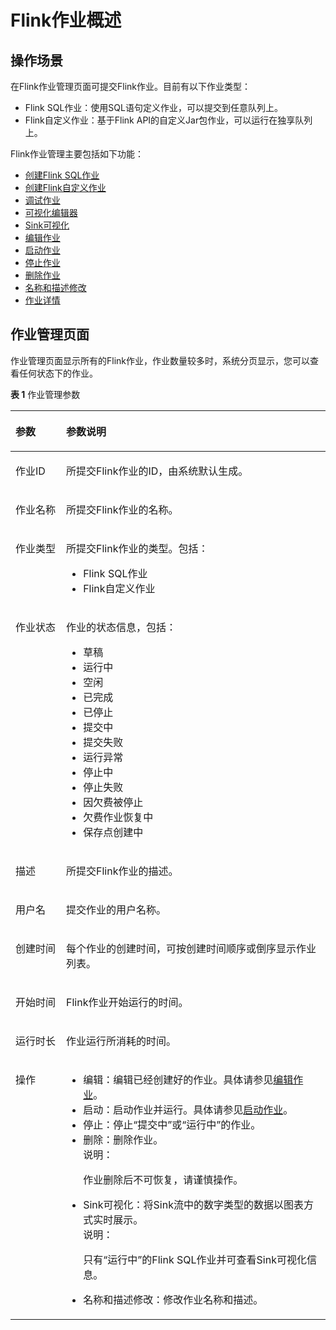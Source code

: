 # Flink作业概述<a name="dli_01_0403"></a>

## 操作场景<a name="zh-cn_topic_0093946892_section31579140143928"></a>

在Flink作业管理页面可提交Flink作业。目前有以下作业类型：

-   Flink SQL作业：使用SQL语句定义作业，可以提交到任意队列上。
-   Flink自定义作业：基于Flink API的自定义Jar包作业，可以运行在独享队列上。

Flink作业管理主要包括如下功能：

-   [创建Flink SQL作业](创建Flink-SQL作业.md)
-   [创建Flink自定义作业](创建Flink自定义作业.md)
-   [调试作业](调试作业.md)
-   [可视化编辑器](可视化编辑器.md)
-   [Sink可视化](Sink可视化.md)
-   [编辑作业](操作作业.md#section1950210297542)
-   [启动作业](操作作业.md#section20957159163012)
-   [停止作业](操作作业.md#section8678193324114)
-   [删除作业](操作作业.md#section1691624195713)
-   [名称和描述修改](操作作业.md#section15861321183619)
-   [作业详情](作业详情.md)

## 作业管理页面<a name="section12526165519235"></a>

作业管理页面显示所有的Flink作业，作业数量较多时，系统分页显示，您可以查看任何状态下的作业。

**表 1**  作业管理参数

<a name="zh-cn_topic_0122090417_table3950169215120"></a>
<table><thead align="left"><tr id="zh-cn_topic_0122090417_row2555468715120"><th class="cellrowborder" valign="top" width="16.07%" id="mcps1.2.3.1.1"><p id="zh-cn_topic_0122090417_p4021197415120"><a name="zh-cn_topic_0122090417_p4021197415120"></a><a name="zh-cn_topic_0122090417_p4021197415120"></a>参数</p>
</th>
<th class="cellrowborder" valign="top" width="83.93%" id="mcps1.2.3.1.2"><p id="zh-cn_topic_0122090417_p3594448915120"><a name="zh-cn_topic_0122090417_p3594448915120"></a><a name="zh-cn_topic_0122090417_p3594448915120"></a>参数说明</p>
</th>
</tr>
</thead>
<tbody><tr id="zh-cn_topic_0122090417_row46758327132"><td class="cellrowborder" valign="top" width="16.07%" headers="mcps1.2.3.1.1 "><p id="zh-cn_topic_0122090417_p16413434141957"><a name="zh-cn_topic_0122090417_p16413434141957"></a><a name="zh-cn_topic_0122090417_p16413434141957"></a>作业ID</p>
</td>
<td class="cellrowborder" valign="top" width="83.93%" headers="mcps1.2.3.1.2 "><p id="zh-cn_topic_0122090417_p54419740141957"><a name="zh-cn_topic_0122090417_p54419740141957"></a><a name="zh-cn_topic_0122090417_p54419740141957"></a>所提交Flink作业的ID，由系统默认生成。</p>
</td>
</tr>
<tr id="zh-cn_topic_0122090417_row32873162171713"><td class="cellrowborder" valign="top" width="16.07%" headers="mcps1.2.3.1.1 "><p id="zh-cn_topic_0122090417_p45480448171713"><a name="zh-cn_topic_0122090417_p45480448171713"></a><a name="zh-cn_topic_0122090417_p45480448171713"></a>作业名称</p>
</td>
<td class="cellrowborder" valign="top" width="83.93%" headers="mcps1.2.3.1.2 "><p id="zh-cn_topic_0122090417_p18579134217227"><a name="zh-cn_topic_0122090417_p18579134217227"></a><a name="zh-cn_topic_0122090417_p18579134217227"></a>所提交Flink作业的名称。</p>
</td>
</tr>
<tr id="row3289513151315"><td class="cellrowborder" valign="top" width="16.07%" headers="mcps1.2.3.1.1 "><p id="p102901113161318"><a name="p102901113161318"></a><a name="p102901113161318"></a>作业类型</p>
</td>
<td class="cellrowborder" valign="top" width="83.93%" headers="mcps1.2.3.1.2 "><p id="p1029001315135"><a name="p1029001315135"></a><a name="p1029001315135"></a>所提交Flink作业的类型。包括：</p>
<a name="ul864114454138"></a><a name="ul864114454138"></a><ul id="ul864114454138"><li>Flink SQL作业</li><li>Flink自定义作业</li></ul>
</td>
</tr>
<tr id="zh-cn_topic_0122090417_row31011923151038"><td class="cellrowborder" valign="top" width="16.07%" headers="mcps1.2.3.1.1 "><p id="zh-cn_topic_0122090417_p10671857151038"><a name="zh-cn_topic_0122090417_p10671857151038"></a><a name="zh-cn_topic_0122090417_p10671857151038"></a>作业状态</p>
</td>
<td class="cellrowborder" valign="top" width="83.93%" headers="mcps1.2.3.1.2 "><p id="zh-cn_topic_0122090417_p59114099151038"><a name="zh-cn_topic_0122090417_p59114099151038"></a><a name="zh-cn_topic_0122090417_p59114099151038"></a>作业的状态信息，包括：</p>
<a name="zh-cn_topic_0122090417_ul32930526154023"></a><a name="zh-cn_topic_0122090417_ul32930526154023"></a><ul id="zh-cn_topic_0122090417_ul32930526154023"><li>草稿</li><li>运行中</li><li>空闲</li><li>已完成</li><li>已停止</li><li>提交中</li><li>提交失败</li><li>运行异常</li><li>停止中</li><li>停止失败</li><li>因欠费被停止</li><li>欠费作业恢复中</li><li>保存点创建中</li></ul>
</td>
</tr>
<tr id="zh-cn_topic_0122090417_row36301606171658"><td class="cellrowborder" valign="top" width="16.07%" headers="mcps1.2.3.1.1 "><p id="zh-cn_topic_0122090417_p14394959151048"><a name="zh-cn_topic_0122090417_p14394959151048"></a><a name="zh-cn_topic_0122090417_p14394959151048"></a>描述</p>
</td>
<td class="cellrowborder" valign="top" width="83.93%" headers="mcps1.2.3.1.2 "><p id="zh-cn_topic_0122090417_p51238775151048"><a name="zh-cn_topic_0122090417_p51238775151048"></a><a name="zh-cn_topic_0122090417_p51238775151048"></a>所提交Flink作业的描述。</p>
</td>
</tr>
<tr id="row4736911141810"><td class="cellrowborder" valign="top" width="16.07%" headers="mcps1.2.3.1.1 "><p id="p1973721141811"><a name="p1973721141811"></a><a name="p1973721141811"></a>用户名</p>
</td>
<td class="cellrowborder" valign="top" width="83.93%" headers="mcps1.2.3.1.2 "><p id="p373781161815"><a name="p373781161815"></a><a name="p373781161815"></a>提交作业的用户名称。</p>
</td>
</tr>
<tr id="zh-cn_topic_0122090417_row6424839516213"><td class="cellrowborder" valign="top" width="16.07%" headers="mcps1.2.3.1.1 "><p id="zh-cn_topic_0122090417_p50569641162134"><a name="zh-cn_topic_0122090417_p50569641162134"></a><a name="zh-cn_topic_0122090417_p50569641162134"></a>创建时间</p>
</td>
<td class="cellrowborder" valign="top" width="83.93%" headers="mcps1.2.3.1.2 "><p id="zh-cn_topic_0122090417_p18910361162145"><a name="zh-cn_topic_0122090417_p18910361162145"></a><a name="zh-cn_topic_0122090417_p18910361162145"></a>每个作业的创建时间，可按创建时间顺序或倒序显示作业列表。</p>
</td>
</tr>
<tr id="row15840729143612"><td class="cellrowborder" valign="top" width="16.07%" headers="mcps1.2.3.1.1 "><p id="p13841152911367"><a name="p13841152911367"></a><a name="p13841152911367"></a>开始时间</p>
</td>
<td class="cellrowborder" valign="top" width="83.93%" headers="mcps1.2.3.1.2 "><p id="p20841122983612"><a name="p20841122983612"></a><a name="p20841122983612"></a>Flink作业开始运行的时间。</p>
</td>
</tr>
<tr id="row1536633125019"><td class="cellrowborder" valign="top" width="16.07%" headers="mcps1.2.3.1.1 "><p id="p145363334505"><a name="p145363334505"></a><a name="p145363334505"></a>运行时长</p>
</td>
<td class="cellrowborder" valign="top" width="83.93%" headers="mcps1.2.3.1.2 "><p id="p153603315013"><a name="p153603315013"></a><a name="p153603315013"></a>作业运行所消耗的时间。</p>
</td>
</tr>
<tr id="zh-cn_topic_0122090417_row1662880815250"><td class="cellrowborder" valign="top" width="16.07%" headers="mcps1.2.3.1.1 "><p id="zh-cn_topic_0122090417_p475621615250"><a name="zh-cn_topic_0122090417_p475621615250"></a><a name="zh-cn_topic_0122090417_p475621615250"></a>操作</p>
</td>
<td class="cellrowborder" valign="top" width="83.93%" headers="mcps1.2.3.1.2 "><a name="zh-cn_topic_0122090417_ul181927155164"></a><a name="zh-cn_topic_0122090417_ul181927155164"></a><ul id="zh-cn_topic_0122090417_ul181927155164"><li>编辑：编辑已经创建好的作业。具体请参见<a href="操作作业.md#section1950210297542">编辑作业</a>。</li><li>启动：启动作业并运行。具体请参见<a href="操作作业.md#section20957159163012">启动作业</a>。</li><li>停止：停止“提交中”或“运行中”的作业。</li><li>删除：删除作业。<div class="note" id="note386711433506"><a name="note386711433506"></a><a name="note386711433506"></a><span class="notetitle"> 说明： </span><div class="notebody"><p id="p16867104316506"><a name="p16867104316506"></a><a name="p16867104316506"></a>作业删除后不可恢复，请谨慎操作。</p>
</div></div>
</li><li>Sink可视化：将Sink流中的数字类型的数据以图表方式实时展示。<div class="note" id="note1372459391"><a name="note1372459391"></a><a name="note1372459391"></a><span class="notetitle"> 说明： </span><div class="notebody"><p id="p1748114516397"><a name="p1748114516397"></a><a name="p1748114516397"></a>只有“运行中”的Flink SQL作业并可查看Sink可视化信息。</p>
</div></div>
</li><li>名称和描述修改：修改作业名称和描述。</li></ul>
</td>
</tr>
</tbody>
</table>

